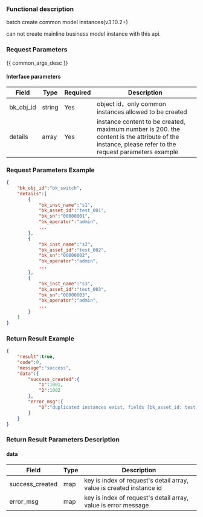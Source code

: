 ### Functional description

batch create common model instances(v3.10.2+)


can not create mainline business model instance with this api.

### Request Parameters

{{ common_args_desc }}

#### Interface parameters

| Field     | Type   | Required | Description                                                  |
| --------- | ------ | -------- | ------------------------------------------------------------ |
| bk_obj_id | string | Yes      | object id，only common instances allowed to be created       |
| details   | array  | Yes      | instance content to be created, maximum number is 200. the content is the attribute of the instance, please refer to the request parameters example |

### Request Parameters Example

```json
{
    "bk_obj_id":"bk_switch",
    "details":[
        {
            "bk_inst_name":"s1",
            "bk_asset_id":"test_001",
            "bk_sn":"00000001",
            "bk_operator":"admin",
            ...
        },
        {
            "bk_inst_name":"s2",
            "bk_asset_id":"test_002",
            "bk_sn":"00000002",
            "bk_operator":"admin",
            ...
        },
        {
            "bk_inst_name":"s3",
            "bk_asset_id":"test_003",
            "bk_sn":"00000003",
            "bk_operator":"admin",
            ...
        }
    ]
}
```

### Return Result Example

```json
{
    "result":true,
    "code":0,
    "message":"success",
    "data":{
        "success_created":{
            "1":1001,
            "2":1002
        },
        "error_msg":{
            "0":"duplicated instances exist, fields [bk_asset_id: test_001] duplicated"
        }
    }
}
```

### Return Result Parameters Description

#### data

| Field           | Type   | Description                    |
| --------------- | ------ | ------------------------------ |
| success_created | map | key is index of request's detail array, value is created instance id |
| error_msg       | map | key is index of request's detail array, value is error message       |